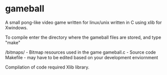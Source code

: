 # gameball
A small pong-like video game written for linux/unix written in C using xlib for Xwindows. 

To compile enter the directory where the gameball files are stored, and type "make"

/bitmaps/ - Bitmap resources used in the game
gameball.c  - Source code
Makefile - may have to be edited based on your development enviornment

Compilation of code required Xlib library.
